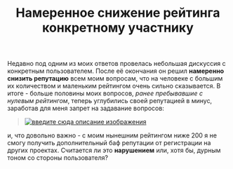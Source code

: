 ﻿---
title: "Намеренное снижение рейтинга конкретному участнику"
se.owner.user_id: 357474
se.owner.display_name: "sensoid"
se.owner.link: "https://ru.meta.stackoverflow.com/users/357474/sensoid"
se.link: "https://ru.meta.stackoverflow.com/questions/9919/%d0%9d%d0%b0%d0%bc%d0%b5%d1%80%d0%b5%d0%bd%d0%bd%d0%be%d0%b5-%d1%81%d0%bd%d0%b8%d0%b6%d0%b5%d0%bd%d0%b8%d0%b5-%d1%80%d0%b5%d0%b9%d1%82%d0%b8%d0%bd%d0%b3%d0%b0-%d0%ba%d0%be%d0%bd%d0%ba%d1%80%d0%b5%d1%82%d0%bd%d0%be%d0%bc%d1%83-%d1%83%d1%87%d0%b0%d1%81%d1%82%d0%bd%d0%b8%d0%ba%d1%83"
se.question_id: 9919
se.post_type: question
se.score: 10
---
<p>Недавно под одним из моих ответов провелась небольшая дискуссия с конкретным пользователем. После её окончания он решил <strong>намеренно снизить репутацию</strong> всем моим вопросам, что на человеке с большим их количеством и маленьким рейтингом очень сильно сказывается. В итоге - больше половины моих вопросов, <em>ранее пребывавшие с нулевым рейтингом</em>, теперь углубились своей репутацией в минус, заработав для меня запрет на задавание вопросов: </p>

<blockquote>
  <p><a href="https://i.stack.imgur.com/fq0ER.png" rel="nofollow noreferrer"><img src="https://i.stack.imgur.com/fq0ER.png" alt="введите сюда описание изображения"></a></p>
</blockquote>

<p>и, что довольно важно - с моим нынешним рейтингом ниже 200 я не смогу получить дополнительный баф репутации от регистрации на других проектах. Считается ли это <strong>нарушением</strong> или, хотя бы, дурным тоном со стороны пользователя?</p>
